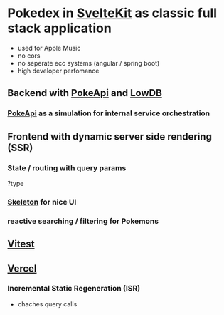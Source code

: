 # Pokedex in [SvelteKit](https://kit.svelte.dev/) as classic full stack application

- used for Apple Music 
- no cors
- no seperate eco systems (angular / spring boot)
- high developer perfomance

## Backend with [PokeApi](https://pokeapi.co/) and [LowDB](https://github.com/typicode/lowdb)

### [PokeApi](https://pokeapi.co/) as a simulation for internal service orchestration

## Frontend with dynamic server side rendering (SSR)

### State / routing with query params

?type

### [Skeleton](https://www.skeleton.dev/) for nice UI

### reactive searching / filtering for Pokemons

## [Vitest](https://vitest.dev/)

## [Vercel](https://vercel.com)

### Incremental Static Regeneration (ISR)

- chaches query calls
